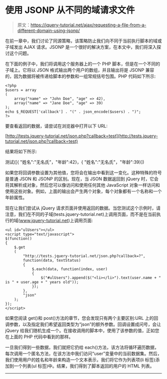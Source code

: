 # 使用 JSONP 从不同的域请求文件

> 原文：<https://jquery-tutorial.net/ajax/requesting-a-file-from-a-different-domain-using-jsonp/>

在前一章中，我们讨论了同源策略，该策略防止我们向不同于当前执行脚本的域或子域发出 AJAX 请求。JSONP 是一个很好的解决方案，在本文中，我们将深入探讨这个问题。

在下面的例子中，我们将调用这个服务器上的一个 PHP 脚本，但是在一个不同的子域上。它将以 JSON 格式输出两个用户的数组，并且输出将是 JSONP 兼容的，因为数据将被传递给脚本的参数和一组常规括号包围。PHP 代码如下所示:

```
<?php
$users = array
(
	array("name" => "John Doe", "age" => 42),
	array("name" => "Jane Doe", "age" => 39)
);
echo $_REQUEST['callback'] . "(" . json_encode($users) . ")";
?>
```

要查看返回的数据，请尝试在浏览器中打开以下 URL:

[http://tests.jquery-tutorial.net/json.php?callback=test](http://tests.jquery-tutorial.net/json.php?callback=test)

结果将如下所示:

<input type="hidden" name="IL_IN_ARTICLE">

测试([{ "姓名":"无名氏"，"年龄":42}，{ "姓名":"无名氏"，"年龄":39}])

如果您将回调参数设置为其他值，您将会在输出中看到这一变化。这种特殊的符号是普通 JSON 和 JSONP 的区别。现在，当 JSON 数据返回到 jQuery 时，它会将其解析成对象，然后您可以像访问和使用任何其他 JavaScript 对象一样访问和使用这些对象。例如，上面的输出会产生两个对象，每个对象都有一个名称和一个年龄属性。

现在让我们尝试从 jQuery 请求页面并使用返回的数据。当您测试这个示例时，请注意，我们在不同的子域(tests.jquery-tutorial.net)上调用页面，而不是在当前执行的域(www.jquery-tutorial.net)上调用页面:

```
<ul id="ulUsers"></ul>
<script type="text/javascript">
$(function()
{
    $.get
	(
		"http://tests.jquery-tutorial.net/json.php?callback=?", 
		function(data, textStatus)
        {
        	$.each(data, function(index, user)
			{
				$("#ulUsers").append($("<li></li>").text(user.name + " is " + user.age + " years old"));
			});
        },
		"json"
	);		
});
</script>
```

如果您阅读 get()和 post()方法的章节，您会发现只有两个主要区别:URL 上的回调参数，以及指定我们希望返回类型为“json”的额外参数。回调设置成问号，会让 jQuery 给我们随机生成一个。在接收调用的脚本中，使用了该参数的值，正如您在上面的 PHP 代码中看到的那样。

一旦我们得到一些数据，我们就把它扔给 each()方法，该方法将循环遍历数据，每次调用一个匿名方法，在该方法中我们访问“user”变量中的当前数据集。然后，我们使用用户的姓名和年龄来构造一个文本表示，我们将它作为列表项(li 标签)添加到一个列表(ul 标签)中。结果，我们得到了脚本返回的用户的 HTML 列表。

* * *